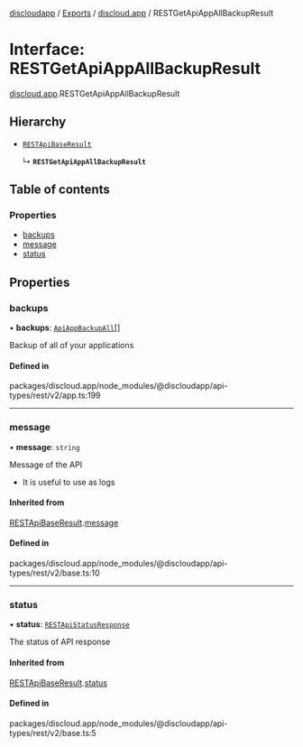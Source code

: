 [discloudapp](../README.md) / [Exports](../modules.md) / [discloud.app](../modules/discloud_app.md) / RESTGetApiAppAllBackupResult

# Interface: RESTGetApiAppAllBackupResult

[discloud.app](../modules/discloud_app.md).RESTGetApiAppAllBackupResult

## Hierarchy

- [`RESTApiBaseResult`](discloud_app.RESTApiBaseResult.md)

  ↳ **`RESTGetApiAppAllBackupResult`**

## Table of contents

### Properties

- [backups](discloud_app.RESTGetApiAppAllBackupResult.md#backups)
- [message](discloud_app.RESTGetApiAppAllBackupResult.md#message)
- [status](discloud_app.RESTGetApiAppAllBackupResult.md#status)

## Properties

### backups

• **backups**: [`ApiAppBackupAll`](discloud_app.ApiAppBackupAll.md)[]

Backup of all of your applications

#### Defined in

packages/discloud.app/node_modules/@discloudapp/api-types/rest/v2/app.ts:199

___

### message

• **message**: `string`

Message of the API
- It is useful to use as logs

#### Inherited from

[RESTApiBaseResult](discloud_app.RESTApiBaseResult.md).[message](discloud_app.RESTApiBaseResult.md#message)

#### Defined in

packages/discloud.app/node_modules/@discloudapp/api-types/rest/v2/base.ts:10

___

### status

• **status**: [`RESTApiStatusResponse`](../modules/discloud_app.md#restapistatusresponse)

The status of API response

#### Inherited from

[RESTApiBaseResult](discloud_app.RESTApiBaseResult.md).[status](discloud_app.RESTApiBaseResult.md#status)

#### Defined in

packages/discloud.app/node_modules/@discloudapp/api-types/rest/v2/base.ts:5
